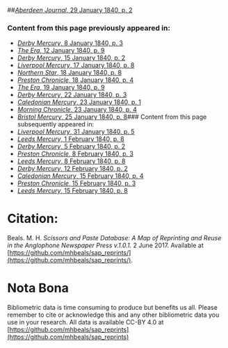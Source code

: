 ##[*Aberdeen Journal*, 29 January 1840, p. 2](https://mhbeals.github.io/sap_html/Aberdeen-Journal/Aberdeen-Journal-29-January-1840-p-2)

### Content from this page previously appeared in:
+ [*Derby Mercury*, 8 January 1840, p. 3](https://mhbeals.github.io/sap_html/Derby-Mercury/Derby-Mercury-8-January-1840-p-3)
+ [*The Era*, 12 January 1840, p. 9](https://mhbeals.github.io/sap_html/The-Era/The-Era-12-January-1840-p-9)
+ [*Derby Mercury*, 15 January 1840, p. 2](https://mhbeals.github.io/sap_html/Derby-Mercury/Derby-Mercury-15-January-1840-p-2)
+ [*Liverpool Mercury*, 17 January 1840, p. 8](https://mhbeals.github.io/sap_html/Liverpool-Mercury/Liverpool-Mercury-17-January-1840-p-8)
+ [*Northern Star*, 18 January 1840, p. 8](https://mhbeals.github.io/sap_html/Northern-Star/Northern-Star-18-January-1840-p-8)
+ [*Preston Chronicle*, 18 January 1840, p. 4](https://mhbeals.github.io/sap_html/Preston-Chronicle/Preston-Chronicle-18-January-1840-p-4)
+ [*The Era*, 19 January 1840, p. 9](https://mhbeals.github.io/sap_html/The-Era/The-Era-19-January-1840-p-9)
+ [*Derby Mercury*, 22 January 1840, p. 3](https://mhbeals.github.io/sap_html/Derby-Mercury/Derby-Mercury-22-January-1840-p-3)
+ [*Caledonian Mercury*, 23 January 1840, p. 1](https://mhbeals.github.io/sap_html/Caledonian-Mercury/Caledonian-Mercury-23-January-1840-p-1)
+ [*Morning Chronicle*, 23 January 1840, p. 4](https://mhbeals.github.io/sap_html/Morning-Chronicle/Morning-Chronicle-23-January-1840-p-4)
+ [*Bristol Mercury*, 25 January 1840, p. 8](https://mhbeals.github.io/sap_html/Bristol-Mercury/Bristol-Mercury-25-January-1840-p-8)### Content from this page subsequently appeared in:
+ [*Liverpool Mercury*, 31 January 1840, p. 5](https://mhbeals.github.io/sap_html/Liverpool-Mercury/Liverpool-Mercury-31-January-1840-p-5)
+ [*Leeds Mercury*, 1 February 1840, p. 8](https://mhbeals.github.io/sap_html/Leeds-Mercury/Leeds-Mercury-1-February-1840-p-8)
+ [*Derby Mercury*, 5 February 1840, p. 2](https://mhbeals.github.io/sap_html/Derby-Mercury/Derby-Mercury-5-February-1840-p-2)
+ [*Preston Chronicle*, 8 February 1840, p. 3](https://mhbeals.github.io/sap_html/Preston-Chronicle/Preston-Chronicle-8-February-1840-p-3)
+ [*Leeds Mercury*, 8 February 1840, p. 8](https://mhbeals.github.io/sap_html/Leeds-Mercury/Leeds-Mercury-8-February-1840-p-8)
+ [*Derby Mercury*, 12 February 1840, p. 2](https://mhbeals.github.io/sap_html/Derby-Mercury/Derby-Mercury-12-February-1840-p-2)
+ [*Caledonian Mercury*, 15 February 1840, p. 4](https://mhbeals.github.io/sap_html/Caledonian-Mercury/Caledonian-Mercury-15-February-1840-p-4)
+ [*Preston Chronicle*, 15 February 1840, p. 3](https://mhbeals.github.io/sap_html/Preston-Chronicle/Preston-Chronicle-15-February-1840-p-3)
+ [*Leeds Mercury*, 15 February 1840, p. 8](https://mhbeals.github.io/sap_html/Leeds-Mercury/Leeds-Mercury-15-February-1840-p-8)
                    
# Citation: 

Beals. M. H. *Scissors and Paste Database: A Map of Reprinting and Reuse in the Anglophone Newspaper Press v.1.0.1.* 2 June 2017. Available at [https://github.com/mhbeals/sap_reprints/](https://github.com/mhbeals/sap_reprints/). 
                    
# Nota Bona

Bibliometric data is time consuming to produce but benefits us all. Please remember to cite or acknowledge this and any other bibliometric data you use in your research. All data is available CC-BY 4.0 at [https://github.com/mhbeals/sap_reprints](https://github.com/mhbeals/sap_reprints)
